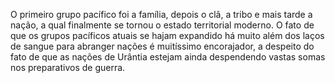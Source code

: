 ﻿O primeiro grupo pacífico foi a família, depois o clã, a tribo e mais tarde a nação, a qual finalmente se tornou o estado territorial moderno. O fato de que os grupos pacíficos atuais se hajam expandido há muito além dos laços de sangue para abranger nações é muitíssimo encorajador, a despeito do fato de que as nações de Urântia estejam ainda despendendo vastas somas nos preparativos de guerra.